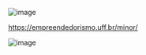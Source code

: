 ![image](https://github.com/user-attachments/assets/6920f6cc-e30c-411b-9fde-f178f9d332fd)

https://empreendedorismo.uff.br/minor/

![image](https://github.com/user-attachments/assets/7399c50f-1408-4c61-9c16-a75e6b85d944)
